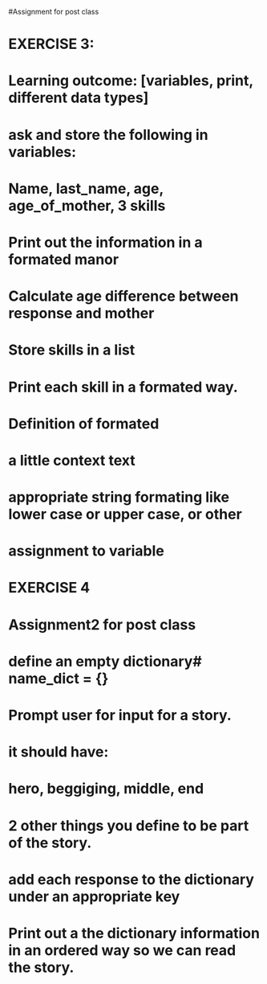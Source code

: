 #Assignment for post class

# EXERCISE 3:
# Learning outcome: [variables, print, different data types]
# ask and store the following in variables:
# Name, last_name, age, age_of_mother, 3 skills
# Print out the information in a formated manor
# Calculate age difference between response and mother
# Store skills in a list
# Print each skill in a formated way.
# Definition of formated
# a little context text
# appropriate string formating like lower case or upper case, or other
# assignment to variable



# EXERCISE 4
# Assignment2 for post class
#
# define an empty dictionary# name_dict = {}
# Prompt user for input for a story.
# it should have:
# hero, beggiging, middle, end
# 2 other things you define to be part of the story.
# add each response to the dictionary under an appropriate key
# Print out a the dictionary information in an ordered way so we can read the story.